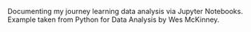 Documenting my journey learning data analysis via Jupyter Notebooks. Example taken from Python for Data Analysis by Wes McKinney.
